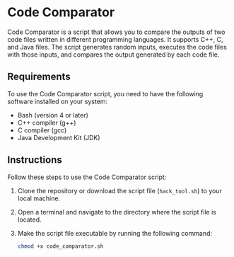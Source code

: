 # Code Comparator

Code Comparator is a script that allows you to compare the outputs of two code files written in different programming languages. It supports C++, C, and Java files. The script generates random inputs, executes the code files with those inputs, and compares the output generated by each code file.

## Requirements

To use the Code Comparator script, you need to have the following software installed on your system:

- Bash (version 4 or later)
- C++ compiler (g++)
- C compiler (gcc)
- Java Development Kit (JDK)

## Instructions

Follow these steps to use the Code Comparator script:

1. Clone the repository or download the script file (`hack_tool.sh`) to your local machine.

2. Open a terminal and navigate to the directory where the script file is located.

3. Make the script file executable by running the following command:

   ```bash
   chmod +x code_comparator.sh
